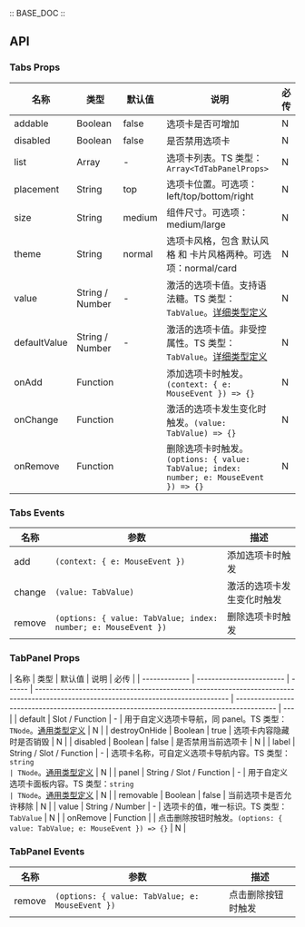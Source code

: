 :: BASE_DOC ::

## API

### Tabs Props

| 名称         | 类型            | 默认值 | 说明                                                                                                                                  | 必传 |
| ------------ | --------------- | ------ | ------------------------------------------------------------------------------------------------------------------------------------- | ---- |
| addable      | Boolean         | false  | 选项卡是否可增加                                                                                                                      | N    |
| disabled     | Boolean         | false  | 是否禁用选项卡                                                                                                                        | N    |
| list         | Array           | -      | 选项卡列表。TS 类型：`Array<TdTabPanelProps>`                                                                                         | N    |
| placement    | String          | top    | 选项卡位置。可选项：left/top/bottom/right                                                                                             | N    |
| size         | String          | medium | 组件尺寸。可选项：medium/large                                                                                                        | N    |
| theme        | String          | normal | 选项卡风格，包含 默认风格 和 卡片风格两种。可选项：normal/card                                                                        | N    |
| value        | String / Number | -      | 激活的选项卡值。支持语法糖。TS 类型：`TabValue`。[详细类型定义](https://github.com/Tencent/tdesign-vue/tree/develop/src/tabs/type.ts) | N    |
| defaultValue | String / Number | -      | 激活的选项卡值。非受控属性。TS 类型：`TabValue`。[详细类型定义](https://github.com/Tencent/tdesign-vue/tree/develop/src/tabs/type.ts) | N    |
| onAdd        | Function        |        | 添加选项卡时触发。`(context: { e: MouseEvent }) => {}`                                                                                | N    |
| onChange     | Function        |        | 激活的选项卡发生变化时触发。`(value: TabValue) => {}`                                                                                 | N    |
| onRemove     | Function        |        | 删除选项卡时触发。`(options: { value: TabValue; index: number; e: MouseEvent }) => {}`                                                | N    |

### Tabs Events

| 名称   | 参数                                                           | 描述                       |
| ------ | -------------------------------------------------------------- | -------------------------- |
| add    | `(context: { e: MouseEvent })`                                 | 添加选项卡时触发           |
| change | `(value: TabValue)`                                            | 激活的选项卡发生变化时触发 |
| remove | `(options: { value: TabValue; index: number; e: MouseEvent })` | 删除选项卡时触发           |

### TabPanel Props

| 名称          | 类型                     | 默认值 | 说明                                                                                                                                | 必传                                                                                      |
| ------------- | ------------------------ | ------ | ----------------------------------------------------------------------------------------------------------------------------------- | ----------------------------------------------------------------------------------------- | --- |
| default       | Slot / Function          | -      | 用于自定义选项卡导航，同 panel。TS 类型：`TNode`。[通用类型定义](https://github.com/Tencent/tdesign-vue/blob/develop/src/common.ts) | N                                                                                         |
| destroyOnHide | Boolean                  | true   | 选项卡内容隐藏时是否销毁                                                                                                            | N                                                                                         |
| disabled      | Boolean                  | false  | 是否禁用当前选项卡                                                                                                                  | N                                                                                         |
| label         | String / Slot / Function | -      | 选项卡名称，可自定义选项卡导航内容。TS 类型：`string                                                                                | TNode`。[通用类型定义](https://github.com/Tencent/tdesign-vue/blob/develop/src/common.ts) | N   |
| panel         | String / Slot / Function | -      | 用于自定义选项卡面板内容。TS 类型：`string                                                                                          | TNode`。[通用类型定义](https://github.com/Tencent/tdesign-vue/blob/develop/src/common.ts) | N   |
| removable     | Boolean                  | false  | 当前选项卡是否允许移除                                                                                                              | N                                                                                         |
| value         | String / Number          | -      | 选项卡的值，唯一标识。TS 类型：`TabValue`                                                                                           | N                                                                                         |
| onRemove      | Function                 |        | 点击删除按钮时触发。`(options: { value: TabValue; e: MouseEvent }) => {}`                                                           | N                                                                                         |

### TabPanel Events

| 名称   | 参数                                            | 描述               |
| ------ | ----------------------------------------------- | ------------------ |
| remove | `(options: { value: TabValue; e: MouseEvent })` | 点击删除按钮时触发 |
